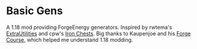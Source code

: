 # Basic Gens

A 1.18 mod providing ForgeEnergy generators. Inspired by
rwtema's [ExtraUtilities](https://www.curseforge.com/minecraft/mc-mods/extra-utilities)
and cpw's [Iron Chests](https://github.com/cpw/ironchest).
Big thanks to Kaupenjoe and his [Forge Course](https://github.com/Kaupenjoe/Forge-Course-118),
which helped me understand 1.18 modding.
